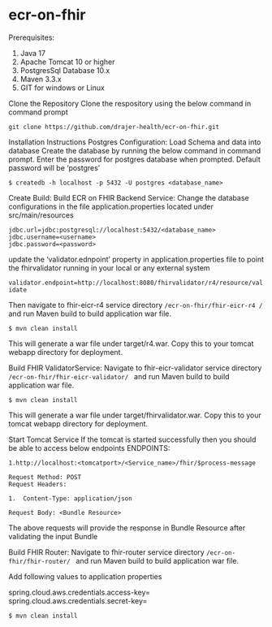 # ecr-on-fhir
Prerequisites:
1.	Java 17
2.	Apache Tomcat 10 or higher
3.	PostgresSql Database 10.x
4.	Maven 3.3.x
5.	GIT for windows or Linux

Clone the Repository
Clone the respository using the below command in command prompt

```git clone https://github.com/drajer-health/ecr-on-fhir.git```

Installation Instructions
Postgres Configuration:
Load Schema and data into database
Create the database by running the below command in command prompt. Enter the password for postgres database when prompted. Default password will be ‘postgres’

```$ createdb -h localhost -p 5432 -U postgres <database_name>```

Create Build:
Build ECR on FHIR Backend Service:
Change the database configurations in the file application.properties located under src/main/resources 

```
jdbc.url=jdbc:postgresql://localhost:5432/<database_name>
jdbc.username=<username>
jdbc.password=<password>
```

update the ‘validator.ednpoint’ property in application.properties file to point the fhirvalidator running in your local or any external system

```validator.endpoint=http://localhost:8080/fhirvalidator/r4/resource/validate```

Then navigate to  fhir-eicr-r4 service directory `/ecr-on-fhir/fhir-eicr-r4 / ` and run Maven build to build application war file.

```
$ mvn clean install
```


This will generate a war file under target/r4.war. Copy this to your tomcat webapp directory for deployment.

Build FHIR ValidatorService:
Navigate to  fhir-eicr-validator service directory `/ecr-on-fhir/fhir-eicr-validator/ ` and run Maven build to build application war file.

```
$ mvn clean install
```

This will generate a war file under target/fhirvalidator.war. Copy this to your tomcat webapp directory for deployment.

Start Tomcat Service 
If the tomcat is started successfully then you should be able to access below endpoints
ENDPOINTS:

```
1.http://localhost:<tomcatport>/<Service_name>/fhir/$process-message

Request Method: POST
Request Headers:

1.	Content-Type: application/json

Request Body: <Bundle Resource>
```

The above requests will provide the response in Bundle Resource after validating the input Bundle


Build FHIR Router:
Navigate to  fhir-router service directory `/ecr-on-fhir/fhir-router/ ` and run Maven build to build application war file.

Add following values to application properties

spring.cloud.aws.credentials.access-key=
spring.cloud.aws.credentials.secret-key=

```
$ mvn clean install
```
